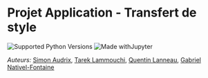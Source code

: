 # Projet Application - Transfert de style

![Supported Python Versions](https://img.shields.io/badge/Python->=3.8-blue.svg?logo=python&logoColor=white) ![Made withJupyter](https://img.shields.io/badge/Jupyter-6.1.5-orange.svg?logo=jupyter&logoColor=white)

_Auteurs:_ [Simon Audrix](mailto:saudrix@ensc.fr),  [Tarek Lammouchi](mailto:tarek.lammouchi@bordeaux-inp.fr), [Quentin Lanneau](mailto:quentin.lanneau@bordeaux-inp.fr), [Gabriel Nativel-Fontaine](mailto:gnativ910e@ensc.fr) 

